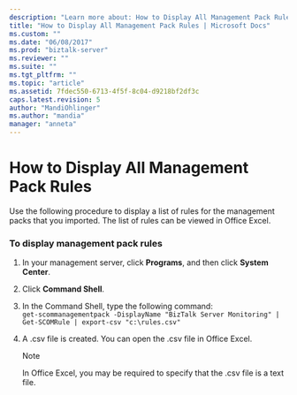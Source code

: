```yaml
---
description: "Learn more about: How to Display All Management Pack Rules"
title: "How to Display All Management Pack Rules | Microsoft Docs"
ms.custom: ""
ms.date: "06/08/2017"
ms.prod: "biztalk-server"
ms.reviewer: ""
ms.suite: ""
ms.tgt_pltfrm: ""
ms.topic: "article"
ms.assetid: 7fdec550-6713-4f5f-8c04-d9218bf2df3c
caps.latest.revision: 5
author: "MandiOhlinger"
ms.author: "mandia"
manager: "anneta"
---
```

# How to Display All Management Pack Rules
Use the following procedure to display a list of rules for the management packs that you imported. The list of rules can be viewed in Office Excel.  
  
### To display management pack rules  
  
1.  In your management server, click **Programs**, and then click **System Center**.  
  
2.  Click **Command Shell**.  
  
3.  In the Command Shell, type the following command:   
    `get-scommanagementpack -DisplayName "BizTalk Server Monitoring" | Get-SCOMRule | export-csv "c:\rules.csv"`  
  
4.  A .csv file is created. You can open the .csv file in Office Excel.  
  
    > [!NOTE]  
    >  In Office Excel, you may be required to specify that the .csv file is a text file.
